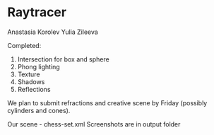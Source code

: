 # Raytracer

Anastasia Korolev
Yulia Zileeva

Completed:
1. Intersection for box and sphere
2. Phong lighting
3. Texture
4. Shadows
5. Reflections

We plan to submit refractions and creative scene by Friday (possibly cylinders and cones).

Our scene - chess-set.xml
Screenshots are in output folder

